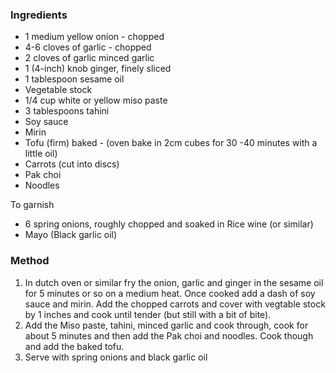### Ingredients

* 1 medium yellow onion - chopped
* 4-6 cloves of garlic - chopped
* 2 cloves of garlic minced garlic
* 1 (4-inch) knob ginger, finely sliced
* 1 tablespoon sesame oil
* Vegetable stock
* 1/4 cup white or yellow miso paste
* 3 tablespoons tahini
* Soy sauce
* Mirin
* Tofu (firm) baked - (oven bake in 2cm cubes for 30 -40 minutes with a little oil)
* Carrots (cut into discs)
* Pak choi
* Noodles

To garnish

* 6 spring onions, roughly chopped and soaked in Rice wine (or similar)
* Mayo (Black garlic oil)


### Method

1. In dutch oven or similar fry the onion, garlic and ginger in the sesame oil for 5 minutes or so on a medium heat. Once cooked add a dash of soy sauce and mirin. Add the chopped carrots and cover with vegtable stock by 1 inches and cook until tender (but still with a bit of bite). 
2. Add the Miso paste, tahini, minced garlic and cook through, cook for about 5 minutes and then add the Pak choi and noodles. Cook though and add the baked tofu. 
3. Serve with spring onions and black garlic oil

